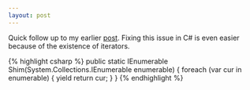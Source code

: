 ```yaml
---
layout: post
---
```

Quick follow up to my earlier [post](http://blogs.msdn.com/jaredpar/archive/2007/10/04/ienumerable-and-ienumerable-of-t.aspx).  Fixing this issue in C# is even easier because of the existence of iterators.

    
{% highlight csharp %}
public static IEnumerable<object> Shim(System.Collections.IEnumerable enumerable)
{
    foreach (var cur in enumerable)
    {
        yield return cur;
    }
}
{% endhighlight %}


    

